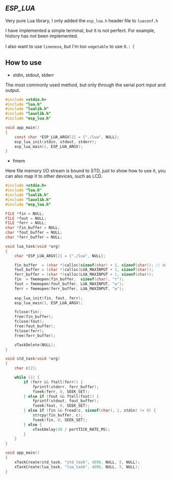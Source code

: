 ## _ESP_LUA_

Very pure Lua library, I only added the `esp_lua.h` header file to `luaconf.h`

I have implemented a simple terminal, but it is not perfect. For example, history has not been implemented.

I also want to use `linenose`, but I'm too `vegetable` to use it. :（

## How to use

* stdin, stdout, stderr

The most commonly used method, but only through the serial port input and output.

```c
#include <stdio.h>
#include "lua.h"
#include "lualib.h"
#include "lauxlib.h"
#include "esp_lua.h"

void app_main()
{
    const char *ESP_LUA_ARGV[2] = {"./lua", NULL};
    esp_lua_init(stdin, stdout, stderr);
    esp_lua_main(1, ESP_LUA_ARGV);
}
```

* fmem

Here file memory I/O stream is bound to STD, just to show how to use it, you can also map it to other devices, such as LCD.

```c
#include <stdio.h>
#include "lua.h"
#include "lualib.h"
#include "lauxlib.h"
#include "esp_lua.h"

FILE *fin = NULL;
FILE *fout = NULL;
FILE *ferr = NULL;
char *fin_buffer = NULL;
char *fout_buffer = NULL;
char *ferr_buffer = NULL;

void lua_task(void *arg)
{
    char *ESP_LUA_ARGV[2] = {"./lua", NULL};

    fin_buffer  = (char *)calloc(sizeof(char) + 1, sizeof(char)); // We need check the character one by one.
    fout_buffer = (char *)calloc(LUA_MAXINPUT + 1, sizeof(char));
    ferr_buffer = (char *)calloc(LUA_MAXINPUT + 1, sizeof(char));
    fin  = fmemopen(fin_buffer,  sizeof(char), "r");
    fout = fmemopen(fout_buffer, LUA_MAXINPUT, "w");
    ferr = fmemopen(ferr_buffer, LUA_MAXINPUT, "w");
    
    esp_lua_init(fin, fout, ferr);
    esp_lua_main(1, ESP_LUA_ARGV);

    fclose(fin);
    free(fin_buffer);
    fclose(fout);
    free(fout_buffer);
    fclose(ferr);
    free(ferr_buffer);

    vTaskDelete(NULL);
}

void std_task(void *arg)
{
    char c[2];

    while (1) {
        if (ferr && ftell(ferr)) {
            fprintf(stderr, ferr_buffer);
            fseek(ferr, 0, SEEK_SET);
        } else if (fout && ftell(fout)) {
            fprintf(stdout, fout_buffer);
            fseek(fout, 0, SEEK_SET);
        } else if (fin && fread(c, sizeof(char), 1, stdin) != 0) {
            strcpy(fin_buffer, c);
            fseek(fin, 0, SEEK_SET);
        } else {
            vTaskDelay(10 / portTICK_RATE_MS);
        }
    }
}

void app_main()
{
    xTaskCreate(std_task, "std_task", 4096, NULL, 5, NULL);
    xTaskCreate(lua_task, "lua_task", 4096, NULL, 5, NULL);
}
```
